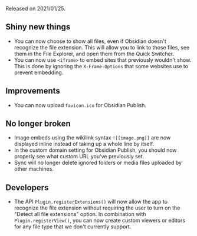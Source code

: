 Released on 2021/01/25.

## Shiny new things

- You can now choose to show all files, even if Obsidian doesn't recognize the file extension. This will allow you to link to those files, see them in the File Explorer, and open them from the Quick Switcher.
- You can now use `<iframe>` to embed sites that previously wouldn't show. This is done by ignoring the `X-Frame-Options` that some websites use to prevent embedding.

## Improvements

- You can now upload `favicon.ico` for Obsidian Publish.

## No longer broken

- Image embeds using the wikilink syntax `![[image.png]]` are now displayed inline instead of taking up a whole line by itself.
- In the custom domain setting for Obsidian Publish, you should now properly see what custom URL you've previously set.
- Sync will no longer delete ignored folders or media files uploaded by other machines.

## Developers

- The API `Plugin.registerExtensions()` will now allow the app to recognize the file extension without requiring the user to turn on the "Detect all file extensions" option. In combination with `Plugin.registerView()`, you can now create custom viewers or editors for any file type that we don't currently support.
